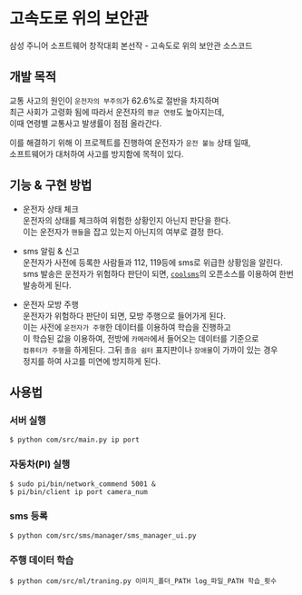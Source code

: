 # 고속도로 위의 보안관
삼성 주니어 소프트웨어 창작대회 본선작 - 고속도로 위의 보안관 소스코드

## 개발 목적
교통 사고의 원인이 `운전자의 부주의`가 62.6%로 절반을 차지하며  
최근 사회가 고령화 됨에 따라서 운전자의 `평균 연령`도 높아지는데,  
이때 연령별 교통사고 발생률이 점점 올라간다.

이를 해결하기 위해 이 프로젝트를 진행하여 운전자가 `운전 불능` 상태 일때,  
소프트웨어가 대처하여 사고를 방지함에 목적이 있다.

## 기능 & 구현 방법
* 운전자 상태 체크  
  운전자의 상태를 체크하여 위험한 상황인지 아닌지 판단을 한다.   
  이는 운전자가 `핸들`을 잡고 있는지 아닌지의 여부로 결정 한다.

* sms 알림 & 신고  
  운전자가 사전에 등록한 사람들과 112, 119등에 sms로 위급한 상황임을 알린다.  
  sms 발송은 운전자가 위험하다 판단이 되면, [`coolsms`](http://open.coolsms.co.kr)의 오픈소스를 이용하여
  한번 발송하게 된다.

* 운전자 모방 주행  
  운전자가 위험하다 판단이 되면, 모방 주행으로 들어가게 된다.  
  이는 사전에 `운전자가 주행`한 데이터를 이용하여 학습을 진행하고  
  이 학습된 값을 이용하여, 전방에 `카메라`에서 들어오는 데이터를 기준으로  
  `컴퓨터가 주행`을 하게된다. 그뒤 `졸음 쉼터` 표지판이나 `장애물`이 가까이 있는 경우  
  정지를 하여 사고를 미연에 방지하게 된다.


## 사용법

### 서버 실행
```
$ python com/src/main.py ip port
```

### 자동차(PI) 실행
```
$ sudo pi/bin/network_commend 5001 &
$ pi/bin/client ip port camera_num
```

### sms 등록
```
$ python com/src/sms/manager/sms_manager_ui.py
```

### 주행 데이터 학습
```
$ python com/src/ml/traning.py 이미지_폴더_PATH log_파일_PATH 학습_횟수
```
